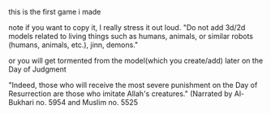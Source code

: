 this is the first game i made

note if you want to copy it, I really stress it out loud.
"Do not add 3d/2d models related to living things such as humans, animals, or similar robots (humans, animals, etc.), jinn, demons."

or you will get tormented from the model(which you create/add) later on the Day of Judgment

"Indeed, those who will receive the most severe punishment on the Day of Resurrection are those who imitate Allah's creatures." (Narrated by Al-Bukhari no. 5954 and Muslim no. 5525
